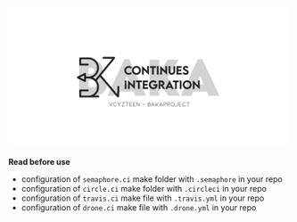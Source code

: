 <p align="center">
<img src="img/baka-ci.png" />

**Read before use**

  * configuration of `semaphore.ci` make folder with `.semaphore` in your repo
  * configuration of `circle.ci` make folder with `.circleci` in your repo
  * configuration of `travis.ci` make file with `.travis.yml` in your repo
  * configuration of `drone.ci` make file with `.drone.yml` in your repo


